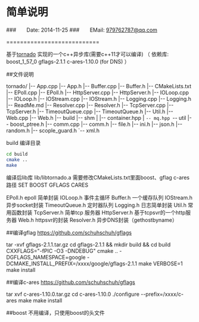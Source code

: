 简单说明
====================
###　　Date: 2014-11-25
###　　EMail: 979762787@qq.com

===========================

基于[tornado](https://github.com/tornadoweb/tornado) 实现的一个c++异步库(需要c++11才可以编译)
（
依赖库:
boost_1_57_0
gflags-2.1.1
c-ares-1.10.0  (for DNS) 
）

##文件说明

tornado/
|-- App.cpp
|-- App.h
|-- Buffer.cpp
|-- Buffer.h
|-- CMakeLists.txt
|-- EPoll.cpp
|-- EPoll.h
|-- HttpServer.cpp
|-- HttpServer.h
|-- IOLoop.cpp
|-- IOLoop.h
|-- IOStream.cpp
|-- IOStream.h
|-- Logging.cpp
|-- Logging.h
|-- ReadMe.md
|-- Resolver.cpp
|-- Resolver.h
|-- TcpServer.cpp
|-- TcpServer.h
|-- TimeoutQueue.cpp
|-- TimeoutQueue.h
|-- Util.h
|-- Web.cpp
|-- Web.h
|-- build
|-- shm
|   |-- container.hpp
|   `-- mq.hpp
`-- util
    |-- boost_ptree.h
    |-- comm.cpp
    |-- comm.h
    |-- file.h
    |-- ini.h
    |-- json.h
    |-- random.h
    |-- scople_guard.h
    `-- xml.h


build 编译目录
```Bash
cd build
cmake ..
make
```
编译后lib库  lib/libtornado.a
需要修改CMakeLists.txt里面boost、gflag c-ares 路径 SET  BOOST  GFLAGS CARES


EPoll.h   epoll 简单封装
IOLoop.h  事件主循环
Buffer.h  一个缓存队列
IOStream.h  异步socket封装
TimeoutQueue.h  定时器队列
Logging.h       日志简单封装
Util.h          常用函数封装
TcpServer.h      简单tcp 服务器
HttpServer.h     基于tcpsvr的一个http服务器
Web.h            httpsvr的封装
Resolver.h       异步DNS封装（gethostbyname）


##编译gflag
https://github.com/schuhschuh/gflags

tar -xvf gflags-2.1.1.tar.gz
cd gflags-2.1.1 && mkdir build && cd build
CXXFLAGS="-fPIC -O3 -DNDEBUG"  cmake .. -DGFLAGS_NAMESPACE=google  -DCMAKE_INSTALL_PREFIX=/xxxx/google/gflags-2.1.1 
make VERBOSE=1
make install


##编译c-ares
https://github.com/schuhschuh/gflags

tar xvf c-ares-1.10.0.tar.gz 
cd c-ares-1.10.0
./configure --prefix=/xxxx/c-ares
make 
make install

##boost
不用编译，只使用boost的头文件

